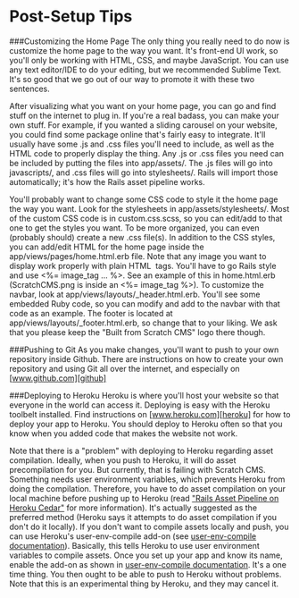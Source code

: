 Post-Setup Tips
===============

###Customizing the Home Page
The only thing you really need to do now is customize the home page to the way you want. It's front-end UI work, so you'll only be working with HTML, CSS, and maybe JavaScript. You can use any text editor/IDE to do your editing, but we recommended Sublime Text. It's so good that we go out of our way to promote it with these two sentences.

After visualizing what you want on your home page, you can go and find stuff on the internet to plug in. If you're a real badass, you can make your own stuff. For example, if you wanted a sliding carousel on your website, you could find some package online that's fairly easy to integrate. It'll usually have some .js and .css files you'll need to include, as well as the HTML code to properly display the thing. Any .js or .css files you need can be included by putting the files into app/assets/. The .js files will go into javascripts/, and .css files will go into stylesheets/. Rails will import those automatically; it's how the Rails asset pipeline works.

You'll probably want to change some CSS code to style it the home page the way you want. Look for the stylesheets in app/assets/stylesheets/. Most of the custom CSS code is in custom.css.scss, so you can edit/add to that one to get the styles you want. To be more organized, you can even (probably should) create a new .css file(s). In addition to the CSS styles, you can add/edit HTML for the home page inside the app/views/pages/home.html.erb file. Note that any image you want to display work properly with plain HTML <img> tags. You'll have to go Rails style and use <%= image_tag ... %>. See an example of this in home.html.erb (ScratchCMS.png is inside an <%= image_tag %>). To customize the navbar, look at app/views/layouts/_header.html.erb. You'll see some embedded Ruby code, so you can modify and add to the navbar with that code as an example. The footer is located at app/views/layouts/_footer.html.erb, so change that to your liking. We ask that you please keep the "Built from Scratch CMS" logo there though.

###Pushing to Git
As you make changes, you'll want to push to your own repository inside Github. There are instructions on how to create your own repository and using Git all over the internet, and especially on [www.github.com][github]

###Deploying to Heroku
Heroku is where you'll host your website so that everyone in the world can access it. Deploying is easy with the Heroku toolbelt installed. Find instructions on [www.heroku.com][heroku] for how to deploy your app to Heroku. You should deploy to Heroku often so that you know when you added code that makes the website not work. 

Note that there is a "problem" with deploying to Heroku regarding asset compilation. Ideally, when you push to Heroku, it will do asset precompilation for you. But currently, that is failing with Scratch CMS. Something needs user environment variables, which prevents Heroku from doing the compilation. Therefore, you have to do asset compilation on your local machine before pushing up to Heroku (read ["Rails Asset Pipeline on Heroku Cedar"][assetpipeline] for more information). It's actually suggested as the preferred method (Heroku says it attempts to do asset compilation if you don't do it locally). If you don't want to compile assets locally and push, you can use Heroku's user-env-compile add-on (see [user-env-compile documentation][user-env-compile]). Basically, this tells Heroku to use user environment variables to compile assets. Once you set up your app and know its name, enable the add-on as shown in [user-env-compile documentation][user-env-compile]. It's a one time thing. You then ought to be able to push to Heroku without problems. Note that this is an experimental thing by Heroku, and they may cancel it.

[github]: http://www.github.com
[heroku]: http://www.heroku.com
[assetpipeline]: https://devcenter.heroku.com/articles/rails-asset-pipeline
[user-env-compile]: https://devcenter.heroku.com/articles/labs-user-env-compile
